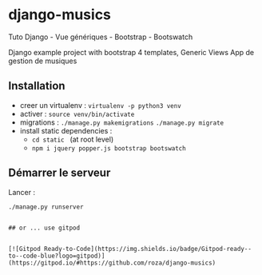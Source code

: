 # django-musics
Tuto Django - Vue génériques - Bootstrap - Bootswatch

Django example project with bootstrap 4 templates, Generic Views
App de gestion de musiques

## Installation

- creer un virtualenv : `virtualenv -p python3 venv`
- activer : `source venv/bin/activate`
- migrations : `./manage.py makemigrations` `./manage.py migrate`
- install  static dependencies :
    - `cd static ` (at root level)
    - `npm i jquery popper.js bootstrap bootswatch`

## Démarrer le serveur

Lancer :

`./manage.py runserver`



```

## or ... use gitpod 


[![Gitpod Ready-to-Code](https://img.shields.io/badge/Gitpod-ready--to--code-blue?logo=gitpod)](https://gitpod.io/#https://github.com/roza/django-musics)
